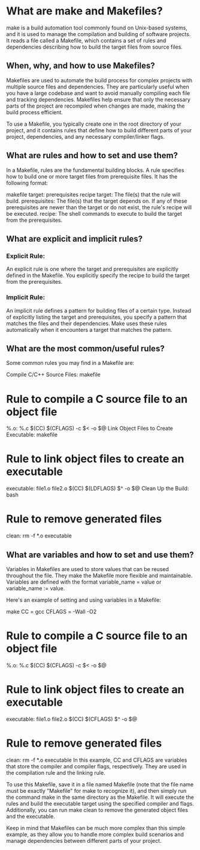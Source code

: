 # What are make and Makefiles?

make is a build automation tool commonly found on Unix-based systems, and it is used to manage the compilation and building of software projects. It reads a file called a Makefile, which contains a set of rules and dependencies describing how to build the target files from source files.

## When, why, and how to use Makefiles?

Makefiles are used to automate the build process for complex projects with multiple source files and dependencies. They are particularly useful when you have a large codebase and want to avoid manually compiling each file and tracking dependencies. Makefiles help ensure that only the necessary parts of the project are recompiled when changes are made, making the build process efficient.

To use a Makefile, you typically create one in the root directory of your project, and it contains rules that define how to build different parts of your project, dependencies, and any necessary compiler/linker flags.

## What are rules and how to set and use them?

In a Makefile, rules are the fundamental building blocks. A rule specifies how to build one or more target files from prerequisite files. It has the following format:

makefile
target: prerequisites
    recipe
target: The file(s) that the rule will build.
prerequisites: The file(s) that the target depends on. If any of these prerequisites are newer than the target or do not exist, the rule's recipe will be executed.
recipe: The shell commands to execute to build the target from the prerequisites.

## What are explicit and implicit rules?

### Explicit Rule: 

An explicit rule is one where the target and prerequisites are explicitly defined in the Makefile. You explicitly specify the recipe to build the target from the prerequisites.

### Implicit Rule: 

An implicit rule defines a pattern for building files of a certain type. Instead of explicitly listing the target and prerequisites, you specify a pattern that matches the files and their dependencies. Make uses these rules automatically when it encounters a target that matches the pattern.

## What are the most common/useful rules?

Some common rules you may find in a Makefile are:

Compile C/C++ Source Files:
makefile
 # Rule to compile a C source file to an object file
%.o: %.c
    $(CC) $(CFLAGS) -c $< -o $@
Link Object Files to Create Executable:
makefile
 # Rule to link object files to create an executable
executable: file1.o file2.o
    $(CC) $(LDFLAGS) $^ -o $@
Clean Up the Build:
bash
 # Rule to remove generated files
clean:
    rm -f *.o executable

## What are variables and how to set and use them?

Variables in Makefiles are used to store values that can be reused throughout the file. They make the Makefile more flexible and maintainable. Variables are defined with the format variable_name = value or variable_name := value.

Here's an example of setting and using variables in a Makefile:

make
CC = gcc
CFLAGS = -Wall -O2

 # Rule to compile a C source file to an object file
%.o: %.c
    $(CC) $(CFLAGS) -c $< -o $@

 # Rule to link object files to create an executable
executable: file1.o file2.o
    $(CC) $(CFLAGS) $^ -o $@

 # Rule to remove generated files
clean:
    rm -f *.o executable
In this example, CC and CFLAGS are variables that store the compiler and compiler flags, respectively. They are used in the compilation rule and the linking rule.

To use this Makefile, save it in a file named Makefile (note that the file name must be exactly "Makefile" for make to recognize it), and then simply run the command make in the same directory as the Makefile. It will execute the rules and build the executable target using the specified compiler and flags. Additionally, you can run make clean to remove the generated object files and the executable.

Keep in mind that Makefiles can be much more complex than this simple example, as they allow you to handle more complex build scenarios and manage dependencies between different parts of your project.
